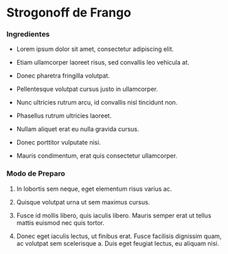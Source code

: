 # Strogonoff de Frango

### Ingredientes

- Lorem ipsum dolor sit amet, consectetur adipiscing elit. 

- Etiam ullamcorper laoreet risus, sed convallis leo vehicula at. 

- Donec pharetra fringilla volutpat. 

- Pellentesque volutpat cursus justo in ullamcorper. 

- Nunc ultricies rutrum arcu, id convallis nisl tincidunt non. 

- Phasellus rutrum ultricies laoreet.

-  Nullam aliquet erat eu nulla gravida cursus. 

- Donec porttitor vulputate nisi. 

- Mauris condimentum, erat quis consectetur ullamcorper.

### Modo de Preparo

1. In lobortis sem neque, eget elementum risus varius ac.

2. Quisque volutpat urna ut sem maximus cursus.

3. Fusce id mollis libero, quis iaculis libero. Mauris semper erat ut tellus mattis euismod nec quis tortor.

4. Donec eget iaculis lectus, ut finibus erat. Fusce facilisis dignissim quam, ac volutpat sem scelerisque a. Duis eget feugiat lectus, eu aliquam nisi.
